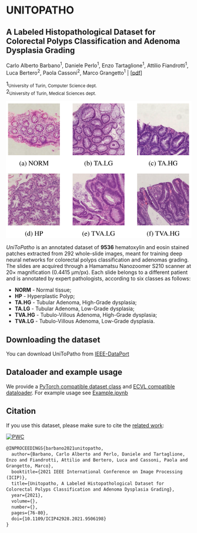 # UNITOPATHO 
## A Labeled Histopathological Dataset for Colorectal Polyps Classification and Adenoma Dysplasia Grading

Carlo Alberto Barbano<sup>1</sup>, Daniele Perlo<sup>1</sup>, Enzo Tartaglione<sup>1</sup>, Attilio Fiandrotti<sup>1</sup>, Luca Bertero<sup>2</sup>, Paola Cassoni<sup>2</sup>, Marco Grangetto<sup>1</sup> 
| [[pdf](https://ieeexplore.ieee.org/document/9506198)]


1<sub>University of Turin, Computer Science dept.</sub><br>
2<sub>University of Turin, Medical Sciences dept.</sub>
<br/>

![UniToPatho](assets/unitopatho.png)

*UniToPatho* is an annotated dataset of **9536** hematoxylin and eosin stained patches extracted from 292 whole-slide images, meant for training deep neural networks for colorectal polyps classification and adenomas grading. The slides are acquired through a Hamamatsu Nanozoomer S210 scanner at 20× magnification (0.4415 μm/px). Each slide belongs to a different patient and is annotated by expert pathologists, according to six classes as follows:


- **NORM** - Normal tissue;
- **HP** - Hyperplastic Polyp;
- **TA.HG** - Tubular Adenoma, High-Grade dysplasia;
- **TA.LG** - Tubular Adenoma, Low-Grade dysplasia;
- **TVA.HG** - Tubulo-Villous Adenoma, High-Grade dysplasia;
- **TVA.LG** - Tubulo-Villous Adenoma, Low-Grade dysplasia.


## Downloading the dataset

You can download UniToPatho from [IEEE-DataPort](https://ieee-dataport.org/open-access/unitopatho)

## Dataloader and example usage

We provide a [PyTorch compatible dataset class](/unitopatho.py) and [ECVL compatible dataloader](/unitopatho_ecvl.py).
For example usage see [Example.ipynb](/Example.ipynb)

## Citation

If you use this dataset, please make sure to cite the [related work](https://arxiv.org/abs/2101.09991):

[![PWC](https://img.shields.io/endpoint.svg?url=https://paperswithcode.com/badge/unitopatho-a-labeled-histopathological/colorectal-polyps-characterization-on)](https://paperswithcode.com/sota/colorectal-polyps-characterization-on?p=unitopatho-a-labeled-histopathological)

```
@INPROCEEDINGS{barbano2021unitopatho,
  author={Barbano, Carlo Alberto and Perlo, Daniele and Tartaglione, Enzo and Fiandrotti, Attilio and Bertero, Luca and Cassoni, Paola and Grangetto, Marco},
  booktitle={2021 IEEE International Conference on Image Processing (ICIP)}, 
  title={Unitopatho, A Labeled Histopathological Dataset for Colorectal Polyps Classification and Adenoma Dysplasia Grading}, 
  year={2021},
  volume={},
  number={},
  pages={76-80},
  doi={10.1109/ICIP42928.2021.9506198}
}
```
